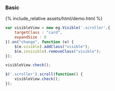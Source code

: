 ### Basic

{% include_relative assets/html/demo.html %}

```js
var visibleView = new eg.Visible('.scroller',{
    targetClass : "card",
    expandSize : 0
}).on("change", function (e) {
    $(e.visible).addClass("visible");
    $(e.invisible).removeClass("visible");
});

visibleView.check();    

$('.scroller').scroll(function() {
    visibleView.check();    
});
```
